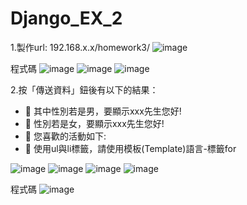 <h1>Django_EX_2</h1>

1.製作url: 192.168.x.x/homework3/
![image](https://github.com/user-attachments/assets/958de2b9-44ce-426c-a79a-e6beec3f49b9)

程式碼
![image](https://github.com/user-attachments/assets/03e05b77-71e6-4527-ab1d-ccf6174eca78)
![image](https://github.com/user-attachments/assets/3af9a0ad-1572-43d0-9cae-74d106911dac)
![image](https://github.com/user-attachments/assets/5bfa5b77-7fd2-40d5-b656-30ca4430c7e2)

2.按「傳送資料」鈕後有以下的結果：
<ul>
  <li>	其中性別若是男，要顯示xxx先生您好!</li>
  <li>	性別若是女，要顯示xxx先生您好!</li>
  <li>	您喜歡的活動如下:</li>
  <li>	使用ul與li標籤，請使用模板(Template)語言-標籤for</li>
</ul>

![image](https://github.com/user-attachments/assets/7438dfb3-7c6e-4c8d-ae94-b7919a8fec32)
![image](https://github.com/user-attachments/assets/c0db98db-5ca0-43c4-b038-8277418abc42)
![image](https://github.com/user-attachments/assets/67348407-2884-4673-a450-7c6c74fc4a10)
![image](https://github.com/user-attachments/assets/55309dee-41ec-4764-bac3-8392f60ca336)

程式碼
![image](https://github.com/user-attachments/assets/fa24cc47-5ed6-4d28-bbc2-8fa3aefb621e)
